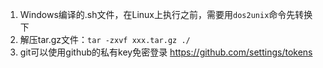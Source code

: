 1. Windows编译的.sh文件，在Linux上执行之前，需要用`dos2unix`命令先转换下
2. 解压tar.gz文件：`tar -zxvf xxx.tar.gz ./`
3. git可以使用github的私有key免密登录 https://github.com/settings/tokens